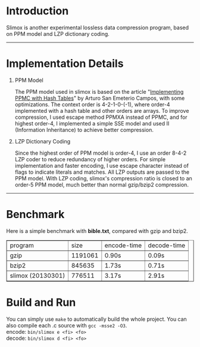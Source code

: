 
Introduction
============

Slimox is another experimental lossless data compression program, based on PPM model and LZP dictionary coding.

------

Implementation Details
======================

1. PPM Model

    The PPM model used in slimox is based on the article "[Implementing PPMC with Hash Tables](http://www.arturocampos.com/ac_ppmc.htm)" by Arturo San Emeterio Campos, with some optimizations. The context order is 4-2-1-0-(-1), where order-4 implemented with a hash table and other orders are arrays. To improve compression, I used escape method PPMXA instead of PPMC, and for highest order-4, I implemented a simple SSE model and used II (Information Inheritance) to achieve better compression.

2. LZP Dictionary Coding

    Since the highest order of PPM model is order-4, I use an order 8-4-2 LZP coder to reduce redundancy of higher orders. For simple implementation and faster encoding, I use escape character instead of flags to indicate literals and matches. All LZP outputs are passed to the PPM model. With LZP coding, slimox's compression ratio is closed to an order-5 PPM model, much better than normal gzip/bzip2 compression.

------

Benchmark
=========

Here is a simple benchmark with __bible.txt__, compared with gzip and bzip2.

<table border="1">
 <tr><td>program</td>             <td>size</td>        <td>encode-time</td>     <td>decode-time</td></tr>
 <tr><td>gzip</td>                <td>1191061</td>     <td>0.90s</td>           <td>0.09s</td></tr>
 <tr><td>bzip2</td>               <td>845635</td>      <td>1.73s</td>           <td>0.71s</td></tr>
 <tr><td>slimox (20130301)</td>   <td>776511</td>      <td>3.17s</td>           <td>2.91s</td></tr>
</table>

Build and Run
=============

You can simply use `make` to automatically build the whole project. You can also compile each .c source with `gcc -msse2 -O3`.<br />
encode: `bin/slimox e <fi> <fo>` <br />
decode: `bin/slimox d <fi> <fo>` <br />
